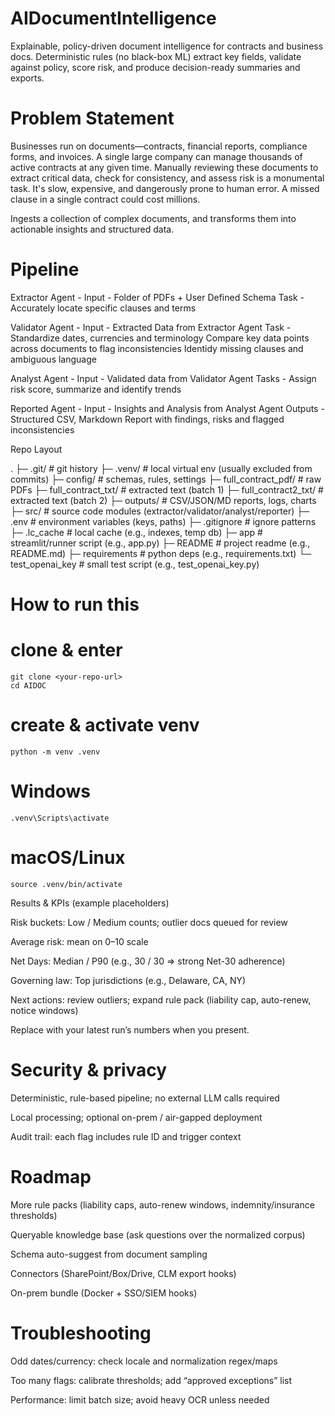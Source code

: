 # AIDocumentIntelligence

Explainable, policy-driven document intelligence for contracts and business docs.
Deterministic rules (no black-box ML) extract key fields, validate against policy, score risk, and produce decision-ready summaries and exports.

# Problem Statement
Businesses run on documents—contracts, financial reports, compliance forms, and invoices. A single large company can manage thousands of active contracts at any given time. Manually reviewing these documents to extract critical data, check for consistency, and assess risk is a monumental task. It's slow, expensive, and dangerously prone to human error. A missed clause in a single contract could cost millions.

Ingests a collection of complex documents, and transforms them into actionable insights and structured data.

# Pipeline

Extractor Agent - 
Input - Folder of PDFs + User Defined Schema 
Task - Accurately locate specific clauses and terms 

Validator Agent - 
Input - Extracted Data from Extractor Agent 
Task - Standardize dates, currencies and terminology
Compare key data points across documents to flag inconsistencies
Identidy missing clauses and ambiguous language

Analyst Agent - 
Input - Validated data from Validator Agent
Tasks - Assign risk score, summarize and identify trends

Reported Agent - 
Input - Insights and Analysis from Analyst Agent
Outputs - Structured CSV, Markdown Report with findings, risks and flagged inconsistencies

Repo Layout

.
├─ .git/                    # git history
├─ .venv/                   # local virtual env (usually excluded from commits)
├─ config/                  # schemas, rules, settings
├─ full_contract_pdf/       # raw PDFs
├─ full_contract_txt/       # extracted text (batch 1)
├─ full_contract2_txt/      # extracted text (batch 2)
├─ outputs/                 # CSV/JSON/MD reports, logs, charts
├─ src/                     # source code modules (extractor/validator/analyst/reporter)
├─ .env                     # environment variables (keys, paths)
├─ .gitignore               # ignore patterns
├─ .lc_cache                # local cache (e.g., indexes, temp db)
├─ app                      # streamlit/runner script (e.g., app.py)
├─ README                   # project readme (e.g., README.md)
├─ requirements             # python deps (e.g., requirements.txt)
└─ test_openai_key          # small test script (e.g., test_openai_key.py)

# How to run this
# clone & enter

```
git clone <your-repo-url>
cd AIDOC
```
# create & activate venv
```
python -m venv .venv
```
# Windows
```
.venv\Scripts\activate
```
# macOS/Linux
```
source .venv/bin/activate
```
Results & KPIs (example placeholders)

Risk buckets: Low / Medium counts; outlier docs queued for review

Average risk: mean on 0–10 scale

Net Days: Median / P90 (e.g., 30 / 30 ⇒ strong Net-30 adherence)

Governing law: Top jurisdictions (e.g., Delaware, CA, NY)

Next actions: review outliers; expand rule pack (liability cap, auto-renew, notice windows)

Replace with your latest run’s numbers when you present.

# Security & privacy

Deterministic, rule-based pipeline; no external LLM calls required

Local processing; optional on-prem / air-gapped deployment

Audit trail: each flag includes rule ID and trigger context

# Roadmap

More rule packs (liability caps, auto-renew windows, indemnity/insurance thresholds)

Queryable knowledge base (ask questions over the normalized corpus)

Schema auto-suggest from document sampling

Connectors (SharePoint/Box/Drive, CLM export hooks)

On-prem bundle (Docker + SSO/SIEM hooks)

# Troubleshooting

Odd dates/currency: check locale and normalization regex/maps

Too many flags: calibrate thresholds; add “approved exceptions” list

Performance: limit batch size; avoid heavy OCR unless needed


